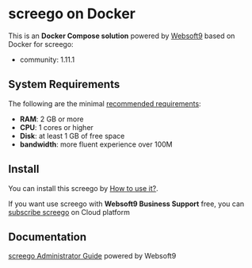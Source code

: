 # screego on Docker  

This is an **Docker Compose solution** powered by [Websoft9](https://www.websoft9.com) based on Docker for screego:


 - community:  1.11.1


## System Requirements

The following are the minimal [recommended requirements](https://screego.net/):

* **RAM**: 2 GB or more
* **CPU**: 1 cores or higher
* **Disk**: at least 1 GB of free space
* **bandwidth**: more fluent experience over 100M  

## Install

You can install this screego by [How to use it?](https://github.com/Websoft9/docker-library#how-to-use-it).   

If you want use screego with **Websoft9 Business Support** free, you can [subscribe screego](https://www.websoft9.com/apps) on Cloud platform

## Documentation

[screego Administrator Guide](https://support.websoft9.com/docs/screego) powered by Websoft9